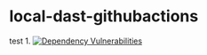 # local-dast-githubactions
test 1.
[![Dependency Vulnerabilities](https://img.shields.io/endpoint?url=https%3A%2F%2Fqa-api-hooks.soos.io%2Fapi%2Fshieldsio-badges%3FbadgeType%3DDependencyVulnerabilities%26pid%3Dawmo7a2as)](https://qa-app.soos.io)
